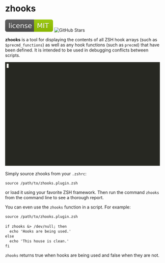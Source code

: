 # zhooks

[![MIT License](img/mit_license.svg)](https://opensource.org/licenses/MIT)
![GitHub Stars](https://img.shields.io/github/stars/agkozak/zhooks.svg)

**zhooks** is a tool for displaying the contents of all ZSH hook arrays (such as `$precmd_functions`) as well as any hook functions (such as `precmd`) that have been defined. It is intended to be used in debugging conflicts between scripts.

![zhooks](img/demo.gif)

Simply source zhooks from your `.zshrc`:

    source /path/to/zhooks.plugin.zsh

or load it using your favorite ZSH framework. Then run the command `zhooks` from the command line to see a thorough report.

You can even use the `zhooks` function in a script. For example:

    source /path/to/zhooks.plugin.zsh

    if zhooks &> /dev/null; then
      echo 'Hooks are being used.'
    else
      echo 'This house is clean.'
    fi

`zhooks` returns true when hooks are being used and false when they are not.
